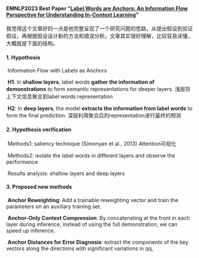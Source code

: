 #### EMNLP2023 Best Paper "[Label Words are Anchors: An Information Flow Perspective for Understanding In-Context Learning](https://aclanthology.org/2023.emnlp-main.609.pdf)"

我觉得这个文章好的一点是他完整呈现了一个研究问题的思路，从提出假设到验证假设，再根据假设设计新的方法和错误分析。文章其实很好理解，比较容易读懂，大概就是下面的结构。

#### 1. Hypothesis

​	Information Flow with Labels as Anchors 

​	**H1**: In **shallow layers**, label words **gather the information of demonstrations** to form semantic representations for deeper layers.  浅层将上下文信息聚合到label words representation

​	**H2**: In **deep layers**, the model **extracts the information from label words** to form the final prediction. 深层利用聚合后的representation进行最终的预测

#### 2. Hypothesis verification

​	Methods1: saliency technique (Simonyan et al., 2013) Attention可视化

​	Methods2: isolate the label words in different layers and observe the performance

​	Results analysis: shallow layers and deep layers

#### 3. Proposed new methods 

​	**Anchor Reweighting**: Add a trainable reweighting vector and train the parameters on an auxiliary training set.

​	**Anchor-Only Context Compression**: By concatenating at the front in each layer during inference, instead of using the full demonstration, we can speed up inference.

​	**Anchor Distances for Error Diagnosis**: extract the components of the key vectors along the directions with significant variations in qq,
